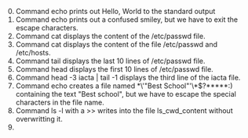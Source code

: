 0. Command echo prints out Hello, World to the standard output
1. Command echo prints out a confused smiley, but we have to exit the escape characters.
2. Command cat displays the content of the /etc/passwd file.
3. Command cat displays the content of the file /etc/passwd and /etc/hosts.
4. Command tail displays the last 10 lines of /etc/passwd file.
5. Command head displays the first 10 lines of /etc/passwd file.
6. Command head -3 iacta | tail -1 displays the third line of the iacta file.
7. Command echo creates a file named \*\\'"Best School"\'\\*$\?\*\*\*\*\*:) containing the text "Best school", but we have to escape the special characters in the file name.
8. Command ls -l with a >> writes into the file ls_cwd_content without overwritting it.
9. 
